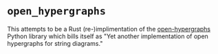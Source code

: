 # `open_hypergraphs`

This attempts to be a Rust (re-)implimentation of the
[open-hypergraphs](https://github.com/statusfailed/open-hypergraphs) Python
library which bills itself as "Yet another implementation of open hypergraphs
for string diagrams."
